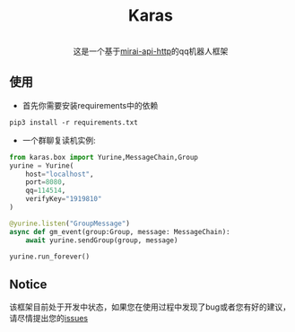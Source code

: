 <div align="center">
    <h1>Karas</h1><br>
这是一个基于<a href="https://github.com、project-mirai/mirai-api-http">mirai-api-http</a>的qq机器人框架  
</div>
  
## 使用  
- 首先你需要安装requirements中的依赖  
```shell script
pip3 install -r requirements.txt
```  
- 一个群聊复读机实例:  
```python
from karas.box import Yurine,MessageChain,Group
yurine = Yurine(
    host="localhost",
    port=8080,
    qq=114514,
    verifyKey="1919810"
)

@yurine.listen("GroupMessage")
async def gm_event(group:Group, message: MessageChain):
    await yurine.sendGroup(group, message)

yurine.run_forever()
```

## Notice  
该框架目前处于开发中状态，如果您在使用过程中发现了bug或者您有好的建议，请尽情提出您的[issues](https://github.com/ShiroDoMain/Karas/issues/new)